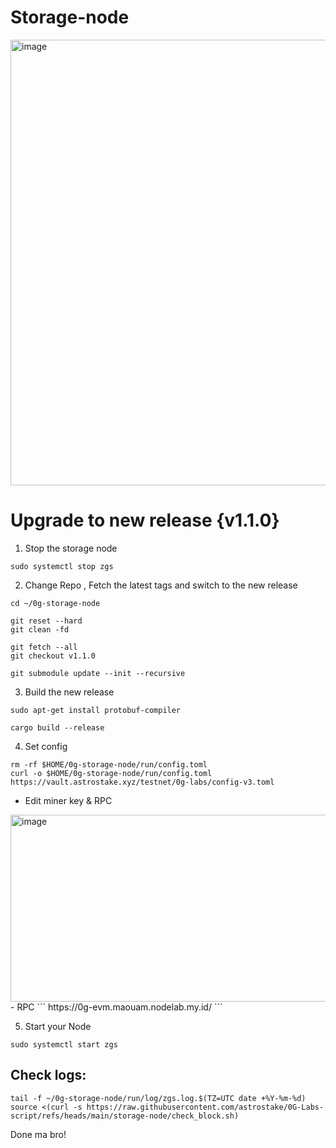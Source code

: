 # Storage-node

<img width="2048" height="713" alt="image" src="https://github.com/user-attachments/assets/d0ac8a92-4d29-44e0-b9ba-9b5af36aecfd" />

# Upgrade to new release {v1.1.0}

1. Stop the storage node
```
sudo systemctl stop zgs
```

2. Change Repo , Fetch the latest tags and switch to the new release
```
cd ~/0g-storage-node
```
```
git reset --hard
git clean -fd
```
```
git fetch --all
git checkout v1.1.0
```
```
git submodule update --init --recursive
```

3. Build the new release
```
sudo apt-get install protobuf-compiler
```
```
cargo build --release
```

4. Set config
```
rm -rf $HOME/0g-storage-node/run/config.toml
curl -o $HOME/0g-storage-node/run/config.toml https://vault.astrostake.xyz/testnet/0g-labs/config-v3.toml
```
- Edit miner key & RPC 
<img width="831" height="299" alt="image" src="https://github.com/user-attachments/assets/eda1f4bc-a30b-4202-af5c-289d7d47e014" />
- RPC
```
https://0g-evm.maouam.nodelab.my.id/
```

5. Start your Node
```
sudo systemctl start zgs
```


## Check logs:
```
tail -f ~/0g-storage-node/run/log/zgs.log.$(TZ=UTC date +%Y-%m-%d)
source <(curl -s https://raw.githubusercontent.com/astrostake/0G-Labs-script/refs/heads/main/storage-node/check_block.sh)
```


Done ma bro!


















